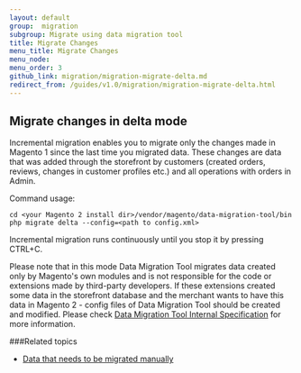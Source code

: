 ```yaml
---
layout: default
group:  migration
subgroup: Migrate using data migration tool
title: Migrate Changes
menu_title: Migrate Changes
menu_node:
menu_order: 3
github_link: migration/migration-migrate-delta.md
redirect_from: /guides/v1.0/migration/migration-migrate-delta.html
---
```


  
<h2 id="migrate-command-delta">Migrate changes in delta mode</h2>
Incremental migration enables you to migrate only the changes made in Magento 1 since the last time you migrated data. These changes are data that was added through the storefront by customers (created orders, reviews, changes in customer profiles etc.) and all operations with orders in Admin.

Command usage:

	cd <your Magento 2 install dir>/vendor/magento/data-migration-tool/bin
	php migrate delta --config=<path to config.xml>

<div class="bs-callout bs-callout-info" id="info">
<span class="glyphicon-class">
  <p>Incremental migration runs continuously until you stop it by pressing CTRL+C.</p></span>
</div>

Please note that in this mode Data Migration Tool migrates data created only by Magento's own modules and is not responsible for the code or extensions made by third-party developers. If these extensions created some data in the storefront database and the merchant wants to have this data in Magento 2 - config files of Data Migration Tool should be created and modified. Please check <a href="{{ site.gdeurl }}migration/migration-tool-internal-spec.html"> Data Migration Tool Internal Specification</a> for more information.

###Related topics

* <a href="{{ site.gdeurl }}migration/migration-manually.html">Data that needs to be migrated manually</a>